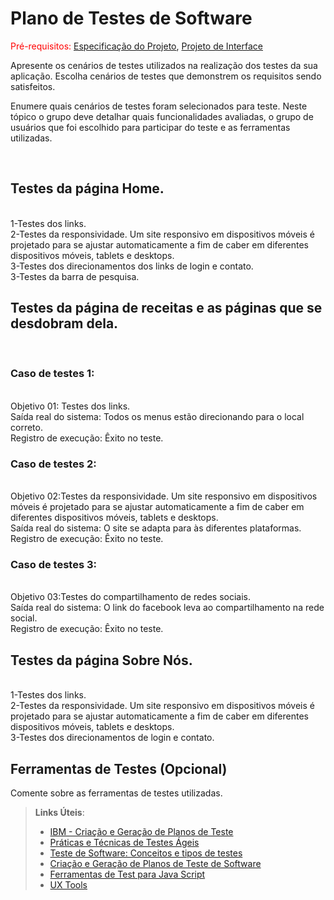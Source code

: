 # Plano de Testes de Software

<span style="color:red">Pré-requisitos: <a href="2-Especificação do Projeto.md"> Especificação do Projeto</a></span>, <a href="3-Projeto de Interface.md"> Projeto de Interface</a>

Apresente os cenários de testes utilizados na realização dos testes da sua aplicação. Escolha cenários de testes que demonstrem os requisitos sendo satisfeitos.

Enumere quais cenários de testes foram selecionados para teste. Neste tópico o grupo deve detalhar quais funcionalidades avaliadas, o grupo de usuários que foi escolhido para participar do teste e as ferramentas utilizadas.

<br>
<h2>Testes da página Home. </h2>
<br> 1-Testes dos links.
<br> 2-Testes da responsividade. Um site responsivo em dispositivos móveis é projetado para se ajustar automaticamente a fim de caber em diferentes dispositivos móveis, tablets e desktops.
<br> 3-Testes dos direcionamentos dos links de login e contato.
<br> 3-Testes da barra de pesquisa.


<br>
<h2>Testes da página de receitas e as páginas que se desdobram dela. </h2>
<br> <h3>Caso de testes 1:</h3>  
<br> Objetivo 01: Testes dos links.
<br> Saída real do sistema: Todos os menus estão direcionando para o local correto.
<br> Registro de execução: Êxito no teste.
<br> <h3>Caso de testes 2:</h3>
<br> Objetivo 02:Testes da responsividade. Um site responsivo em dispositivos móveis é projetado para se ajustar automaticamente a fim de caber em diferentes dispositivos móveis, tablets e desktops.
<br> Saída real do sistema: O site se adapta para às diferentes plataformas.
<br> Registro de execução: Êxito no teste.
<br> <h3>Caso de testes 3:</h3>
<br> Objetivo 03:Testes do compartilhamento de redes sociais.
<br> Saída real do sistema: O link do facebook leva ao compartilhamento na rede social.
<br> Registro de execução: Êxito no teste.

<br>
<h2>Testes da página Sobre Nós. </h2>
<br> 1-Testes dos links.
<br> 2-Testes da responsividade. Um site responsivo em dispositivos móveis é projetado para se ajustar automaticamente a fim de caber em diferentes dispositivos móveis, tablets e desktops.
<br> 3-Testes dos direcionamentos de login e contato.





## Ferramentas de Testes (Opcional)

Comente sobre as ferramentas de testes utilizadas.
 
> **Links Úteis**:
> - [IBM - Criação e Geração de Planos de Teste](https://www.ibm.com/developerworks/br/local/rational/criacao_geracao_planos_testes_software/index.html)
> - [Práticas e Técnicas de Testes Ágeis](http://assiste.serpro.gov.br/serproagil/Apresenta/slides.pdf)
> -  [Teste de Software: Conceitos e tipos de testes](https://blog.onedaytesting.com.br/teste-de-software/)
> - [Criação e Geração de Planos de Teste de Software](https://www.ibm.com/developerworks/br/local/rational/criacao_geracao_planos_testes_software/index.html)
> - [Ferramentas de Test para Java Script](https://geekflare.com/javascript-unit-testing/)
> - [UX Tools](https://uxdesign.cc/ux-user-research-and-user-testing-tools-2d339d379dc7)
